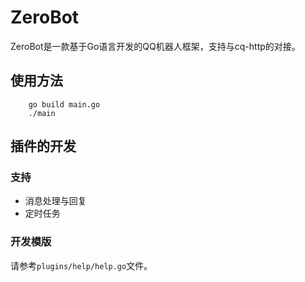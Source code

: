 # ZeroBot
ZeroBot是一款基于Go语言开发的QQ机器人框架，支持与cq-http的对接。

## 使用方法
```shell
    go build main.go
    ./main
```

## 插件的开发
### 支持
* 消息处理与回复
* 定时任务

### 开发模版
请参考`plugins/help/help.go`文件。

